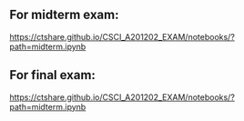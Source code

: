 ## For midterm exam:
https://ctshare.github.io/CSCI_A201202_EXAM/notebooks/?path=midterm.ipynb

## For final exam:
https://ctshare.github.io/CSCI_A201202_EXAM/notebooks/?path=midterm.ipynb

